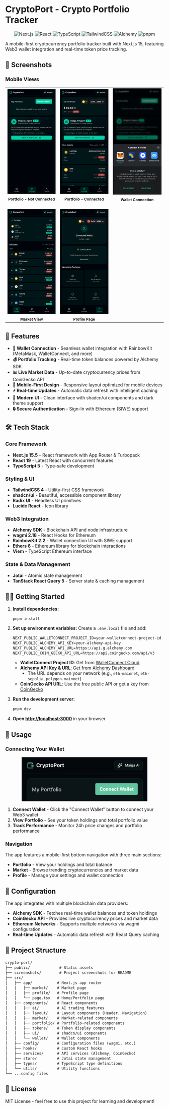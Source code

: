 # CryptoPort - Crypto Portfolio Tracker

<div align="center">

![Next.js](https://img.shields.io/badge/Next.js-15.5-black?style=for-the-badge&logo=next.js)
![React](https://img.shields.io/badge/React-19-61dafb?style=for-the-badge&logo=react&logoColor=black)
![TypeScript](https://img.shields.io/badge/TypeScript-5-blue?style=for-the-badge&logo=typescript)
![TailwindCSS](https://img.shields.io/badge/Tailwind-4-38bdf8?style=for-the-badge&logo=tailwind-css)
![Alchemy](https://img.shields.io/badge/Alchemy_SDK-3.6-4285F4?style=for-the-badge)
![pnpm](https://img.shields.io/badge/pnpm-9-F69220?style=for-the-badge&logo=pnpm&logoColor=white)

</div>

A mobile-first cryptocurrency portfolio tracker built with Next.js 15, featuring Web3 wallet integration and real-time token price tracking.

## 📸 Screenshots

### Mobile Views

<div align="center">
  <table>
    <tr>
      <td align="center">
        <img src="./screenshots/portfolio-dashboard-not-connected.png" alt="Portfolio - Not Connected" width="280" />
        <br />
        <sub><b>Portfolio - Not Connected</b></sub>
      </td>
      <td align="center">
        <img src="./screenshots/portfolio-dashboard.png" alt="Portfolio - Connected" width="280" />
        <br />
        <sub><b>Portfolio - Connected</b></sub>
      </td>
      <td align="center">
        <img src="./screenshots/wallet-connect.png" alt="Wallet Connection" width="280" />
        <br />
        <sub><b>Wallet Connection</b></sub>
      </td>
    </tr>
    <tr>
      <td align="center">
        <br />
        <img src="./screenshots/market-view.png" alt="Market View" width="280" />
        <br />
        <sub><b>Market View</b></sub>
      </td>
      <td align="center">
        <br />
        <img src="./screenshots/profile-page.png" alt="Profile Page" width="280" />
        <br />
        <sub><b>Profile Page</b></sub>
      </td>
    </tr>
  </table>
</div>

## 🚀 Features

- **🔐 Wallet Connection** - Seamless wallet integration with RainbowKit (MetaMask, WalletConnect, and more)
- **💰 Portfolio Tracking** - Real-time token balances powered by Alchemy SDK
- **📊 Live Market Data** - Up-to-date cryptocurrency prices from CoinGecko API
- **📱 Mobile-First Design** - Responsive layout optimized for mobile devices
- **⚡ Real-time Updates** - Automatic data refresh with intelligent caching
- **🎨 Modern UI** - Clean interface with shadcn/ui components and dark theme support
- **🔒 Secure Authentication** - Sign-In with Ethereum (SIWE) support

## 🛠 Tech Stack

### Core Framework

- **Next.js 15.5** - React framework with App Router & Turbopack
- **React 19** - Latest React with concurrent features
- **TypeScript 5** - Type-safe development

### Styling & UI

- **TailwindCSS 4** - Utility-first CSS framework
- **shadcn/ui** - Beautiful, accessible component library
- **Radix UI** - Headless UI primitives
- **Lucide React** - Icon library

### Web3 Integration

- **Alchemy SDK** - Blockchain API and node infrastructure
- **wagmi 2.18** - React Hooks for Ethereum
- **RainbowKit 2.2** - Wallet connection UI with SIWE support
- **Ethers 6** - Ethereum library for blockchain interactions
- **Viem** - TypeScript Ethereum interface

### State & Data Management

- **Jotai** - Atomic state management
- **TanStack React Query 5** - Server state & caching management

## 🏃‍♂️ Getting Started

1. **Install dependencies:**

   ```bash
   pnpm install
   ```

2. **Set up environment variables:**
   Create a `.env.local` file and add:

   ```env
   NEXT_PUBLIC_WALLETCONNECT_PROJECT_ID=your-walletconnect-project-id
   NEXT_PUBLIC_ALCHEMY_API_KEY=your-alchemy-api-key
   NEXT_PUBLIC_ALCHEMY_API_URL=https://api.g.alchemy.com
   NEXT_PUBLIC_COIN_GECKO_API_URL=https://api.coingecko.com/api/v3
   ```

   - **WalletConnect Project ID**: Get from [WalletConnect Cloud](https://cloud.walletconnect.com/)
   - **Alchemy API Key & URL**: Get from [Alchemy Dashboard](https://dashboard.alchemy.com/)
     - The URL depends on your network (e.g., `eth-mainnet`, `eth-sepolia`, `polygon-mainnet`)
   - **CoinGecko API URL**: Use the free public API or get a key from [CoinGecko](https://www.coingecko.com/en/api)

3. **Run the development server:**

   ```bash
   pnpm dev
   ```

4. **Open [http://localhost:3000](http://localhost:3000)** in your browser

## 📱 Usage

### Connecting Your Wallet

<div align="center">
  <img src="./screenshots/connect-wallet-button.png" alt="Wallet Connection" width="400" />
</div>

1. **Connect Wallet** - Click the "Connect Wallet" button to connect your Web3 wallet
2. **View Portfolio** - See your token holdings and total portfolio value
3. **Track Performance** - Monitor 24h price changes and portfolio performance

### Navigation

The app features a mobile-first bottom navigation with three main sections:

- **Portfolio** - View your holdings and total balance
- **Market** - Browse trending cryptocurrencies and market data
- **Profile** - Manage your settings and wallet connection

## 🔧 Configuration

The app integrates with multiple blockchain data providers:

- **Alchemy SDK** - Fetches real-time wallet balances and token holdings
- **CoinGecko API** - Provides live cryptocurrency prices and market data
- **Ethereum Networks** - Supports multiple networks via wagmi configuration
- **Real-time Updates** - Automatic data refresh with React Query caching

## 📁 Project Structure

```
crypto-port/
├── public/             # Static assets
├── screenshots/        # Project screenshots for README
├── src/
│   ├── app/           # Next.js app router
│   │   ├── market/    # Market page
│   │   ├── profile/   # Profile page
│   │   └── page.tsx   # Home/Portfolio page
│   ├── components/    # React components
│   │   ├── ai/        # AI trading features
│   │   ├── layout/    # Layout components (Header, Navigation)
│   │   ├── market/    # Market-related components
│   │   ├── portfolio/ # Portfolio-related components
│   │   ├── tokens/    # Token display components
│   │   ├── ui/        # shadcn/ui components
│   │   └── wallet/    # Wallet components
│   ├── config/        # Configuration files (wagmi, etc.)
│   ├── hooks/         # Custom React hooks
│   ├── services/      # API services (Alchemy, CoinGecko)
│   ├── store/         # Jotai state management
│   ├── types/         # TypeScript type definitions
│   └── utils/         # Utility functions
└── ...config files
```

## 📝 License

MIT License - feel free to use this project for learning and development!
